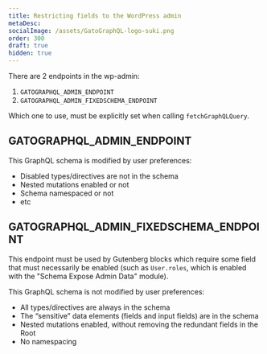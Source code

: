 ```yaml
---
title: Restricting fields to the WordPress admin
metaDesc:
socialImage: /assets/GatoGraphQL-logo-suki.png
order: 300
draft: true
hidden: true
---
```


There are 2 endpoints in the wp-admin:

1. `GATOGRAPHQL_ADMIN_ENDPOINT`
2. `GATOGRAPHQL_ADMIN_FIXEDSCHEMA_ENDPOINT`

Which one to use, must be explicitly set when calling `fetchGraphQLQuery`.

## GATOGRAPHQL_ADMIN_ENDPOINT

This GraphQL schema is modified by user preferences:

- Disabled types/directives are not in the schema
- Nested mutations enabled or not
- Schema namespaced or not
- etc

## GATOGRAPHQL_ADMIN_FIXEDSCHEMA_ENDPOINT

This endpoint must be used by Gutenberg blocks which require some field that must necessarily be enabled (such as `User.roles`, which is enabled with the "Schema Expose Admin Data" module).

This GraphQL schema is not modified by user preferences:

- All types/directives are always in the schema
- The “sensitive” data elements (fields and input fields) are in the schema
- Nested mutations enabled, without removing the redundant fields in the Root
- No namespacing
